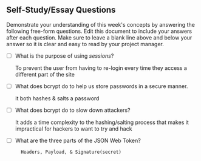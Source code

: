## Self-Study/Essay Questions

Demonstrate your understanding of this week's concepts by answering the following free-form questions. Edit this document to include your answers after each question. Make sure to leave a blank line above and below your answer so it is clear and easy to read by your project manager.

- [ ] What is the purpose of using _sessions_?

    To prevent the user from having to re-login every time they access a different part of the site

- [ ] What does bcrypt do to help us store passwords in a secure manner.

    it both hashes & salts a password

- [ ] What does bcrypt do to slow down attackers?

    It adds a time complexity to the hashing/salting process that 
    makes it impractical for hackers to want to try and hack

- [ ] What are the three parts of the JSON Web Token?

        Headers, Payload, & Signature(secret)